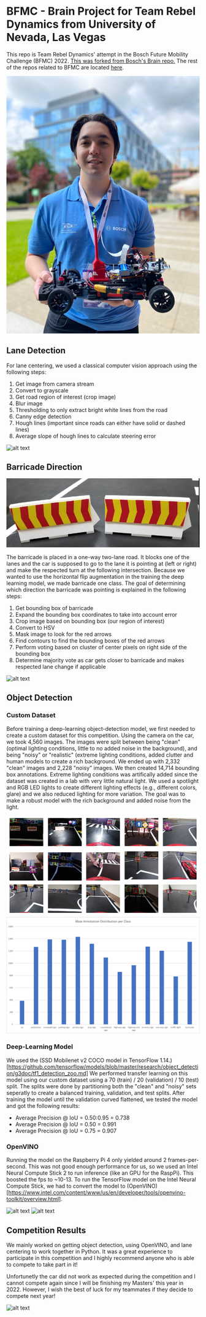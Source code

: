 # BFMC - Brain Project for Team Rebel Dynamics from University of Nevada, Las Vegas

This repo is Team Rebel Dynamics' attempt in the Bosch Future Mobility Challenge (BFMC) 2022. [This was forked from Bosch's Brain repo.](https://github.com/ECC-BFMC/Brain) The rest of the repos related to BFMC are located [here](https://github.com/ECC-BFMC/).

![alt text](https://github.com/pauls3/Brain/blob/master/images/me_resized.jpg)

## Lane Detection

For lane centering, we used a classical computer vision approach using the following steps:

  1. Get image from camera stream
  2. Convert to grayscale
  3. Get road region of interest (crop image)
  4. Blur image
  5. Thresholding to only extract bright white lines from the road
  6. Canny edge detection
  7. Hough lines (important since roads can either have solid or dashed lines)
  8. Average slope of hough lines to calculate steering error

![alt text](https://github.com/pauls3/Brain/blob/master/images/lane_centering.gif)



## Barricade Direction

![alt text](https://github.com/pauls3/Brain/blob/master/images/barricade.PNG)

The barricade is placed in a one-way two-lane road. It blocks one of the lanes and the car is supposed to go to the lane it is pointing at (left or right) and make the respected turn at the following intersection. Because we wanted to use the horizontal flip augmentation in the training the deep learning model, we made barricade one class. The goal of determining which direction the barricade was pointing is explained in the following steps:

  1. Get bounding box of barricade
  2. Expand the bounding box coordinates to take into account error
  3. Crop image based on bounding box (our region of interest)
  4. Convert to HSV
  5. Mask image to look for the red arrows
  6. Find contours to find the bounding boxes of the red arrows
  7. Perform voting based on cluster of center pixels on right side of the bounding box
  8. Determine majority vote as car gets closer to barricade and makes respected lane change if applicable

![alt text](https://github.com/pauls3/Brain/blob/master/images/barricade.gif)




## Object Detection

### Custom Dataset

Before training a deep-learning object-detection model, we first needed to create a custom dataset for this competition. Using the camera on the car, we took 4,560 images. The images were split between being "clean" (optimal lighting conditions, little to no added noise in the background), and being "noisy" or "realistic" (extreme lighting conditions, added clutter and human models to create a rich background. We ended up with 2,332 "clean" images and 2,228 "noisy" images. We then created 14,714 bounding box annotations. Extreme lighting conditions was artifically added since the dataset was created in a lab with very little natural light. We used a spotlight and RGB LED lights to create different lighting effects (e.g., different colors, glare) and we also reduced lighting for more variation. The goal was to make a robust model with the rich background and added noise from the light.

![alt text](https://github.com/pauls3/Brain/blob/master/images/dataset.PNG)
![alt text](https://github.com/pauls3/Brain/blob/master/images/class_distribution.png)

### Deep-Learning Model
We used the (SSD Mobilenet v2 COCO model in TensorFlow 1.14.)[https://github.com/tensorflow/models/blob/master/research/object_detection/g3doc/tf1_detection_zoo.md] We performed transfer learning on this model using our custom dataset using a 70 (train) / 20 (validation) / 10 (test) split. The splits were done by partitioning both the "clean" and "noisy" sets seperatly to create a balanced training, validation, and test splits. After training the model until the validation curved flattened, we tested the model and got the following results:
  * Average Precision @ IoU = 0.50:0.95 = 0.738
  * Average Precision @ IoU = 0.50      = 0.991
  * Average Precision @ IoU = 0.75      = 0.907

### OpenVINO
Running the model on the Raspberry Pi 4 only yielded around 2 frames-per-second. This was not good enough performance for us, so we used an Intel Neural Compute Stick 2 to run inference (like an GPU for the RaspPi). This boosted the fps to ~10-13. To run the TensorFlow model on the Intel Neural Compute Stick, we had to convert the model to (OpenVINO)[https://www.intel.com/content/www/us/en/developer/tools/openvino-toolkit/overview.html].

![alt text](https://github.com/pauls3/Brain/blob/master/images/object_detection_0.gif)
![alt text](https://github.com/pauls3/Brain/blob/master/images/object_detection_1.gif)


## Competition Results

We mainly worked on getting object detection, using OpenVINO, and lane centering to work together in Python. It was a great experience to participate in this competition and I highly recommend anyone who is able to compete to take part in it!

Unfortunetly the car did not work as expected during the competition and I cannot compete again since I will be finishing my Masters' this year in 2022. However, I wish the best of luck for my teammates if they decide to compete next year!

![alt text](https://github.com/pauls3/Brain/blob/master/images/0911_BFMC-14.05.2022-NIC_1746-%C2%A9-Nicu-Cherciu.jpg)

